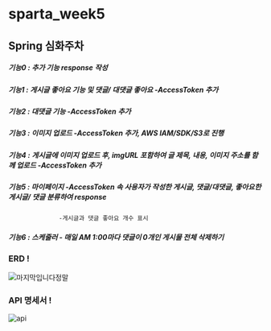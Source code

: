 # sparta_week5 
## Spring 심화주차

##### 기능0 : 추가 기능 response 작성
##### 기능1 : 게시글 좋아요 기능 및 댓글/ 대댓글 좋아요 -AccessToken 추가
##### 기능2 : 대댓글 기능 -AccessToken 추가
##### 기능3 : 이미지 업로드 -AccessToken 추가, AWS IAM/SDK/S3로 진행
##### 기능4 : 게시글에 이미지 업로드 후, imgURL 포함하여 글 제목, 내용, 이미지 주소를 함께 업로드 -AccessToken 추가
##### 기능5 : 마이페이지 -AccessToken 속 사용자가 작성한 게시글, 댓글/대댓글, 좋아요한 게시글/ 댓글 분류하여 response
                  -게시글과 댓글 좋아요 개수 표시
##### 기능6 : 스케줄러  - 매일 AM 1:00마다 댓글이 0개인 게시물 전체 삭제하기




### ERD !
![마지막입니다정말](https://user-images.githubusercontent.com/46406965/187893937-cac983b6-11a4-4635-bd22-e39570b29136.png)



### API 명세서 !

![api](https://user-images.githubusercontent.com/59364300/187895082-81997f5c-d063-47a7-851b-2ab352e9661e.PNG)
